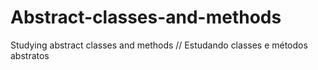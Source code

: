 # Abstract-classes-and-methods
Studying abstract classes and methods // Estudando classes e métodos abstratos
